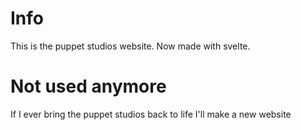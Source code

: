 # Info
This is the puppet studios website. Now made with svelte.

# Not used anymore
 If I ever bring the puppet studios back to life I'll make a new website
